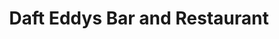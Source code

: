 ---
title: "Daft Eddys Bar and Restaurant"
address: "Daft Eddies Bar and Restaurant, Sketrick Island Whiterock, Killinchy, Co. Down, BT23 6QH"
tel: "+44 (0)28 9754 1615"
county: "Down"
category: "Pubs"
type: "Content"
lat: "54.594329833984375"
lng: "-5.70030403137207"
---